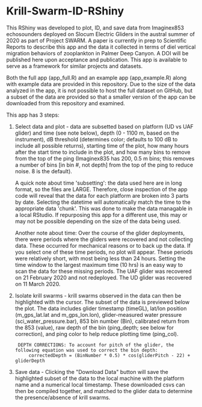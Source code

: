 # Krill-Swarm-ID-RShiny

This RShiny was developed to plot, ID, and save data from Imaginex853 echosounders deployed on Slocum Electric Gliders in the austral summer of 2020 as part of Project SWARM. A paper is currently in prep to Scientific Reports to describe this app and the data it collected in terms of diel vertical migration behaviors of zooplankton in Palmer Deep Canyon. A DOI will be published here upon acceptance and publication. This app is available to serve as a framework for similar projects and datasets. 

Both the full app (app_full.R) and an example app (app_example.R) along with example data are provided in this repository. Due to the size of the data analyzed in the app, it is not possible to host the full dataset on GitHub, but a subset of the data are provided so that a smaller version of the app can be downloaded from this repository and examined. 

This app has 3 steps: 
1) Select data and plot - data are subsetted based on platform (UD vs UAF glider) and time (see note below), depth (0 - 1100 m, based on the instrument), dB threshold (determines color; defaults to 100 dB to include all possible returns), starting time of the plot, how many hours after the start time to include in the plot, and how many bins to remove from the top of the ping (Imaginex835 has 200, 0.5 m bins; this removes a number of bins [in bin #, not depth] from the top of the ping to reduce noise. 8 is the default). 
    	
	A quick note about time 'subsetting': the data used here are in long format, so the files are LARGE. Therefore, close inspection of the app code will reveal that the data for each platform are broken into 3 parts by date. Selecting the datetime will automatically match the time to the appropriate data 'chunk'. This was done to make the data managable in a local RStudio. If repurposing this app for a different use, this may or may not be possible depending on the size of the data being used. 
	
	Another note about time: Over the course of the glider deployments, there were periods where the gliders were recovered and not collecting data. These occurred for mechanical reasons or to back up the data. If you select one of these time periods, no plot will appear. These periods were relatively short, with most being less than 24 hours. Setting the time window to the largest maximum time (10 hrs) is an easy way to scan the data for these missing periods. The UAF glider was recovered on 21 February 2020 and not redeployed. The UD glider was recovered on 11 March 2020.  

2) Isolate krill swarms - krill swarms observed in the data can then be highlighted with the cursor. The subset of the data is previewed below the plot. The data includes glider timestamp (timeGL), lat/lon position (m_gps_lat.lat and m_gps_lon.lon), glider-measured water pressure (sci_water_pressure.bar), 853 bin number (Bin), calibrated return from the 853 (value), raw depth of the bin (ping_depth; see below for correction), and ping color to help reduce plotting time (ping_col). 
    
		DEPTH CORRECTIONS: To account for pitch of the glider, the following equation was used to correct the bin depth: 
            correctedDepth = (BinNumber * 0.5) * cos(gliderPitch - 22) + gliderDepth

3) Save data - Clicking the "Download Data" button will save the highlighted subset of the data to the local machine with the platform name and a numerical local timestamp. These downloaded csvs can then be compiled together, and matched to the glider data to determine the presence/absence of krill swarms.  


